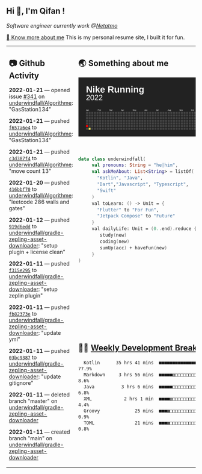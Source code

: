 <h2> Hi 👋, I'm Qifan ! </h2>
<p><em>Software engineer currently work @<a href="https://www.netatmo.com">Netatmo</a>
</em></p><p><a href="https://qifanyang.com/resume" target="_blank"> 🔭 Know more about me</a> This is my personal resume site, I built it for fun.</p>
<table><tr><td valign="top" rowspan="2">

 ## 📷 Github Activity
 <!-- githubActivity starts -->
  **2022-01-21** — opened issue [#341](https://api.github.com/repos/underwindfall/Algorithme/issues/341) on [underwindfall/Algorithme](https://api.github.com/repos/underwindfall/Algorithme): "GasStation134"

  **2022-01-21** — pushed [`f657a6e4`](https://github.com/underwindfall/Algorithme/commit/f657a6e4ee4b44303a1f7d9eb3a4822b5432ace3) to [underwindfall/Algorithme](https://api.github.com/repos/underwindfall/Algorithme): "GasStation134"

  **2022-01-21** — pushed [`c3d387f4`](https://github.com/underwindfall/Algorithme/commit/c3d387f4bad6a21ddf6a8fa2281f10b5ab3872df) to [underwindfall/Algorithme](https://api.github.com/repos/underwindfall/Algorithme): "move count 13"

  **2022-01-20** — pushed [`416bbf70`](https://github.com/underwindfall/Algorithme/commit/416bbf70622e2c9f276a1f54926425c4de25b222) to [underwindfall/Algorithme](https://api.github.com/repos/underwindfall/Algorithme): "leetcode 286 walls and gates"

  **2022-01-12** — pushed [`919d6edd`](https://github.com/underwindfall/gradle-zepling-asset-downloader/commit/919d6edd935db623619c89dc2e42c3d4d78fafb2) to [underwindfall/gradle-zepling-asset-downloader](https://api.github.com/repos/underwindfall/gradle-zepling-asset-downloader): "setup plugin + license clean"

  **2022-01-11** — pushed [`f315e295`](https://github.com/underwindfall/gradle-zepling-asset-downloader/commit/f315e295b75b485b838bc5e482db3eb279017581) to [underwindfall/gradle-zepling-asset-downloader](https://api.github.com/repos/underwindfall/gradle-zepling-asset-downloader): "setup zeplin plugin"

  **2022-01-11** — pushed [`fb82373e`](https://github.com/underwindfall/gradle-zepling-asset-downloader/commit/fb82373eb0c85848ff385e2c789098ffab9010cb) to [underwindfall/gradle-zepling-asset-downloader](https://api.github.com/repos/underwindfall/gradle-zepling-asset-downloader): "update yml"

  **2022-01-11** — pushed [`03bc9387`](https://github.com/underwindfall/gradle-zepling-asset-downloader/commit/03bc9387ecd990b401cc889e6c3f02a21a2ef362) to [underwindfall/gradle-zepling-asset-downloader](https://api.github.com/repos/underwindfall/gradle-zepling-asset-downloader): "update gitignore"

  **2022-01-11** — deleted branch "master" on [underwindfall/gradle-zepling-asset-downloader](https://api.github.com/repos/underwindfall/gradle-zepling-asset-downloader)

  **2022-01-11** — created branch "main" on [underwindfall/gradle-zepling-asset-downloader](https://api.github.com/repos/underwindfall/gradle-zepling-asset-downloader)
 <!-- githubActivity ends -->
 </td><td valign="top">

 ## 🌏 Something about me
 <!-- profile starts -->
 <a href="https://github.com/underwindfall" width="100%">
   <img src="https://github.com/underwindfall/GitHubPoster/blob/main/examples/nike.svg"/>
 </a>
 <br/>
 <br/>
 <br/>

 ```kotlin
 data class underwindfall(
      val pronouns: String = "he|him",
      val askMeAbout: List<String> = listOf(
        "Kotlin", "Java",
        "Dart","Javascript", "Typescript",
        "Swift"
      )
      val toLearn: () -> Unit = {
        "Flutter" to "For Fun",
        "Jetpack Compose" to "Future"
      }
      val dailyLife: Unit = (0..end).reduce { acc, new ->
         study(new)
         coding(new)
         sumUp(acc) + haveFun(new)
      }
 )
 ```
 <!-- profile ends -->
 </td></tr><tr><td valign="top">

 ## 🏊‍♂️ <a href="https://gist.github.com/underwindfall/377ee88ba1fabd1e93516e48ca9c61eb" target="_blank">Weekly Development Breakdown</a>
  <!-- codeTime starts -->
  ```text
    Kotlin      35 hrs 41 mins  ■■■■■■■■■■■■■■■■■■■■■■◱□  77.9%
    Markdown     3 hrs 56 mins  ■■■■■▥□□□□□□□□□□□□□□□□□□   8.6%
    Java          3 hrs 6 mins  ■■■■■□□□□□□□□□□□□□□□□□□□   6.8%
    XML            2 hrs 1 min  ■■■■▥□□□□□□□□□□□□□□□□□□□   4.4%
    Groovy             25 mins  ■■■▦□□□□□□□□□□□□□□□□□□□□   0.9%
    TOML               21 mins  ■■■▦□□□□□□□□□□□□□□□□□□□□   0.8%
  ```
  <!-- codeTime starts -->
  </td></tr></table>
